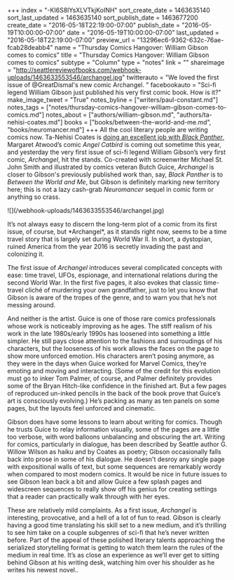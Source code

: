 +++
index = "-KI6S8lYsXLVTkjKoINH"
sort_create_date = 1463635140
sort_last_updated = 1463635140
sort_publish_date = 1463677200
create_date = "2016-05-18T22:19:00-07:00"
publish_date = "2016-05-19T10:00:00-07:00"
date = "2016-05-19T10:00:00-07:00"
last_updated = "2016-05-18T22:19:00-07:00"
preview_url = "13296ec6-9362-632c-76ae-fcab28deabb4"
name = "Thursday Comics Hangover: William Gibson comes to comics"
title = "Thursday Comics Hangover: William Gibson comes to comics"
subtype = "Column"
type = "notes"
link = ""
shareimage = "http://seattlereviewofbooks.com/webhook-uploads/1463633553546/archangel.jpg"
twitterauto = "We loved the first issue of @GreatDismal's new comic Archangel. "
facebookauto = "Sci-fi legend William Gibson just published his very first comic book. How is it?"
make_image_tweet = "True"
notes_byline = ["writers/paul-constant.md"]
notes_tags = ["notes/thursday-comics-hangover-william-gibson-comes-to-comics.md"]
notes_about = ["authors/william-gibson.md", "authors/ta-nehisi-coates.md"]
books = ["books/between-the-world-and-me.md", "books/neuromancer.md"]
+++
All the cool literary people are writing comics now. Ta-Nehisi Coates is [doing an excellent job with *Black Panther*](http://seattlereviewofbooks.com/notes/2016/04/07/thursday-comics-hangover-everybodys-talking-about-the-black-panther/), Margaret Atwood’s comic *Angel Catbird* is coming out sometime this year, and yesterday the very first issue of sci-fi legend William Gibson’s very first comic, *Archangel*, hit the stands. Co-created with screenwriter Michael St. John Smith and illustrated by comics veteran Butch Guice, *Archangel* is closer to Gibson's previously published work than, say, *Black Panther* is to *Between the World and Me*, but Gibson is definitely marking new territory here; this is not a lazy cash-grab *Neuromancer* sequel in comic form or anything so crass.

<p class="image-left">![](/webhook-uploads/1463633553546/archangel.jpg)</p>
It’s not always easy to discern the long-term plot of a comic from its first issue, of course, but *Archangel*, as it stands right now, seems to be a time travel story that is largely set during World War II. In short, a dystopian, ruined America from the year 2016 is secretly invading the past and colonizing it.

The first issue of *Archangel* introduces several complicated concepts with ease: time travel, UFOs, espionage, and international relations during the second World War. In the first five pages, it also evokes that classic time-travel cliché of murdering your own grandfather, just to let you know that Gibson is aware of the tropes of the genre, and to warn you that he’s not messing around.

And neither is the artist. Guice is one of those rare comics professionals whose work is noticeably improving as he ages. The stiff realism of his work in the late 1980s/early 1990s has loosened into something a little simpler. He still pays close attention to the fashions and surroudings of his characters, but the looseness of his work allows the faces on the page to show more unforced emotion. His characters aren’t posing anymore, as they were in the days when Guice worked for Marvel Comics, they’re emoting and moving and interacting. (Some of the credit for this evolution must go to inker Tom Palmer, of course, and Palmer definitely provides some of the Bryan Hitch-like confidence in the finished art. But a few pages of reproduced un-inked pencils in the back of the book prove that Guice’s art is consciously evolving.) He’s packing as many as ten panels on some pages, but the layouts feel unforced and cinematic.

Gibson does have some lessons to learn about writing for comics. Though he trusts Guice to relay information visually, some of the pages are a little too verbose, with word balloons unbalancing and obscuring the art. Writing for comics, particularly in dialogue, has been described by Seattle author G. Willow Wilson as haiku and by Coates as poetry; Gibson occasionally falls back into prose in some of his dialogue. He doesn't desroy any single page with expositional walls of text, but some sequences are remarkably wordy when compared to most modern comics. It would be nice in future issues to see Gibson lean back a bit and allow Guice a few splash pages and widescreen sequences to really show off his genius for creating settings that a reader can practically walk through with her eyes.

These are relatively mild complaints. As a first issue, *Archangel* is interesting, provocative, and a hell of a lot of fun to read. Gibson is clearly having a good time translating his skill set to a new medium, and it’s thrilling to see him take on a couple subgenres of sci-fi that he’s never written before. Part of the appeal of these polished literary talents approaching the serialized storytelling format is getting to watch them learn the rules of the medium in real time. It’s as close an experience as we’ll ever get to sitting behind Gibson at his writing desk, watching him over his shoulder as he writes his newest novel..
